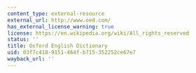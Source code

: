 ```yaml
---
content_type: external-resource
external_url: http://www.oed.com/
has_external_license_warning: true
license: https://en.wikipedia.org/wiki/All_rights_reserved
status: ''
title: Oxford English Dictionary
uid: 03f7c418-9151-464f-b715-352252ce67e7
wayback_url: ''
---
```

